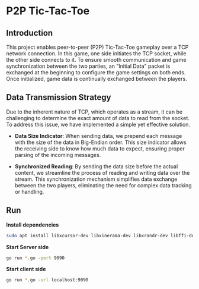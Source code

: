# P2P Tic-Tac-Toe

## Introduction
This project enables peer-to-peer (P2P) Tic-Tac-Toe gameplay over a TCP network connection. In this game, one side initiates the TCP socket, while the other side connects to it. To ensure smooth communication and game synchronization between the two parties, an "Initial Data" packet is exchanged at the beginning to configure the game settings on both ends. Once initialized, game data is continually exchanged between the players.

## Data Transmission Strategy
Due to the inherent nature of TCP, which operates as a stream, it can be challenging to determine the exact amount of data to read from the socket. To address this issue, we have implemented a simple yet effective solution.

- **Data Size Indicator**: When sending data, we prepend each message with the size of the data in Big-Endian order. This size indicator allows the receiving side to know how much data to expect, ensuring proper parsing of the incoming messages.

- **Synchronized Reading**: By sending the data size before the actual content, we streamline the process of reading and writing data over the stream. This synchronization mechanism simplifies data exchange between the two players, eliminating the need for complex data tracking or handling.


## Run 

**Install dependencies**
```bash
sudo apt install libxcursor-dev libxinerama-dev libxrandr-dev libffi-dev libxi-dev libgl-dev libxxf86vm-dev
```

**Start Server side**
```bash 
go run *.go -port 9090
```

**Start client side**
```bash 
go run *.go -url localhost:9090
```
